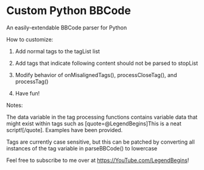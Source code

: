 # Custom Python BBCode
An easily-extendable BBCode parser for Python

How to customize:

1. Add normal tags to the tagList list

2. Add tags that indicate following content should not be parsed to stopList

3. Modify behavior of onMisalignedTags(), processCloseTag(), and processTag()

4. Have fun!

Notes: 

The data variable in the tag processing functions contains variable data that might exist within tags such as [quote=@LegendBegins]This is a neat script![/quote]. Examples have been provided.

Tags are currently case sensitive, but this can be patched by converting all instances of the tag variable in parseBBCode() to lowercase


Feel free to subscribe to me over at https://YouTube.com/LegendBegins!
